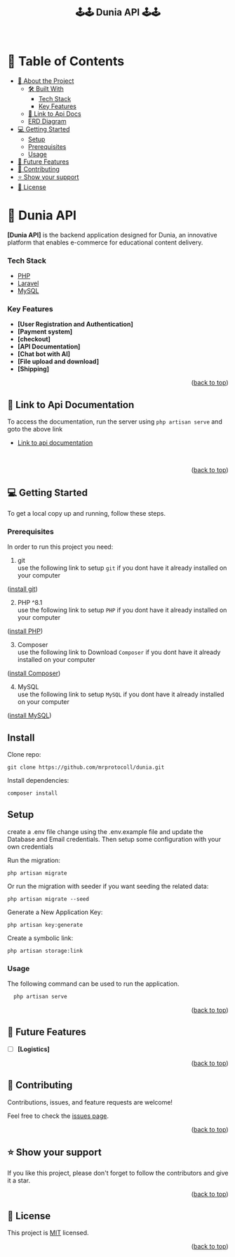 <div align="center">
  <h2><b>🕹️🕹️ Dunia API 🕹️🕹️</b></h2>
  <br/>
</div>

<a name="readme-top"></a>

<!-- TABLE OF CONTENTS -->

# 📗 Table of Contents

- [📖 About the Project](#about-project)
    - [🛠 Built With](#built-with)
        - [Tech Stack](#tech-stack)
        - [Key Features](#key-features)
    - [🚀 Link to Api Docs](#api-docs)
    - [ERD Diagram](#erd)
- [💻 Getting Started](#getting-started)
    - [Setup](#setup)
    - [Prerequisites](#prerequisites)
    - [Usage](#usage)
- [🔭 Future Features](#future-features)
- [🤝 Contributing](#contributing)
- [⭐️ Show your support](#support)
- [📝 License](#license)

<!-- PROJECT DESCRIPTION -->

# 📖 Dunia API <a name="about-project"></a>

**[Dunia API]** is the backend application designed for Dunia, an innovative platform that enables e-commerce for educational content delivery.

### Tech Stack <a name="tech-stack"></a>

- <a href="https://www.php.net/">PHP</a>
- <a href="https://laravel.com/">Laravel</a>
- <a href="https://www.mysql.com/">MySQL</a>

<!-- Features -->

### Key Features <a name="key-features"></a>

- **[User Registration and Authentication]**
- **[Payment system]**
- **[checkout]**
- **[API Documentation]**
- **[Chat bot with AI]**
- **[File upload and download]**
- **[Shipping]**

<p align="right">(<a href="#readme-top">back to top</a>)</p>

<!-- Link to Api Documentation -->

## 🚀 Link to Api Documentation <a name="api-docs"></a>

To access the documentation, run the server using `php artisan serve` and goto the above link

- [Link to api documentation](https://localhost:8000/docs/)

<br/>


<p align="right">(<a href="#readme-top">back to top</a>)</p>

<!-- GETTING STARTED -->

## 💻 Getting Started <a name="getting-started"></a>

To get a local copy up and running, follow these steps.

### Prerequisites

In order to run this project you need:

1. git <br>
   use the following link to setup `git` if you dont have it already installed on your computer
<p align="left">(<a href="https://git-scm.com/book/en/v2/Getting-Started-Installing-Git">install git</a>)</p>

2. PHP ^8.1 <br>
   use the following link to setup `PHP` if you dont have it already installed on your computer
<p align="left">(<a href="https://www.php.net/manual/en/install.php">install PHP</a>)</p>

3. Composer <br>
   use the following link to Download `Composer` if you dont have it already installed on your computer
<p align="left">(<a href="https://getcomposer.org/download/">install Composer</a>)</p>

4. MySQL <br>
   use the following link to setup `MySQL` if you dont have it already installed on your computer
<p align="left">(<a href="https://dev.mysql.com/doc/mysql-getting-started/en/">install MySQL</a>)</p>

## Install

Clone repo:

```
git clone https://github.com/mrprotocoll/dunia.git
```

Install dependencies:

```
composer install
```

## Setup

create a .env file change using the .env.example file and update the Database and Email credentials. Then setup some configuration with your own credentials

Run the migration:

```
php artisan migrate
```

Or run the migration with seeder if you want seeding the related data:

```
php artisan migrate --seed
```

Generate a New Application Key:

```
php artisan key:generate
```

Create a symbolic link:

```
php artisan storage:link
```

### Usage

The following command can be used to run the application.

```sh
  php artisan serve
```

<p align="right">(<a href="#readme-top">back to top</a>)</p>

## 🔭 Future Features <a name="future-features"></a>

- [ ] **[Logistics]**

<p align="right">(<a href="#readme-top">back to top</a>)</p>

<!-- CONTRIBUTING -->

## 🤝 Contributing <a name="contributing"></a>

Contributions, issues, and feature requests are welcome!

Feel free to check the [issues page](../../issues/).

<p align="right">(<a href="#readme-top">back to top</a>)</p>

<!-- SUPPORT -->

## ⭐️ Show your support <a name="support"></a>

If you like this project, please don't forget to follow the contributors and give it a star.

<p align="right">(<a href="#readme-top">back to top</a>)</p>

<!-- LICENSE -->

## 📝 License <a name="license"></a>

This project is [MIT](./LICENSE) licensed.

<p align="right">(<a href="#readme-top">back to top</a>)</p>

